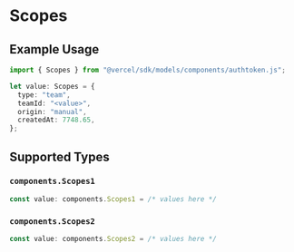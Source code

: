 # Scopes

## Example Usage

```typescript
import { Scopes } from "@vercel/sdk/models/components/authtoken.js";

let value: Scopes = {
  type: "team",
  teamId: "<value>",
  origin: "manual",
  createdAt: 7748.65,
};
```

## Supported Types

### `components.Scopes1`

```typescript
const value: components.Scopes1 = /* values here */
```

### `components.Scopes2`

```typescript
const value: components.Scopes2 = /* values here */
```


